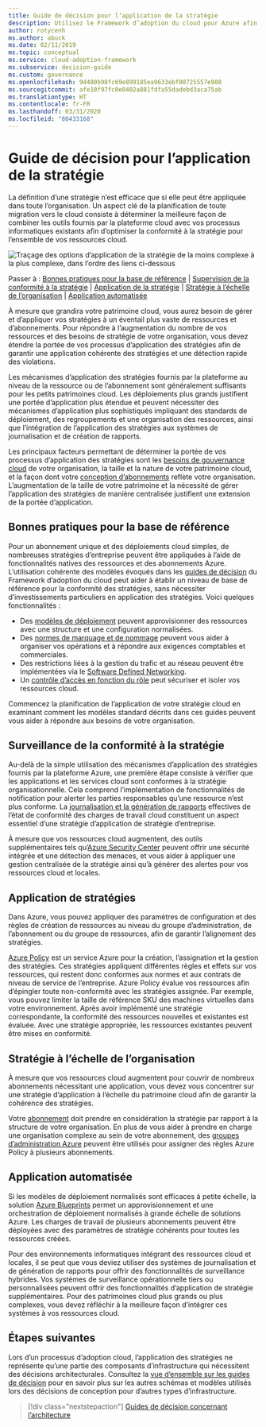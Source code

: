 ```yaml
---
title: Guide de décision pour l’application de la stratégie
description: Utilisez le Framework d’adoption du cloud pour Azure afin de découvrir les abonnements d’application de stratégie comme priorité de conception essentielle dans les migrations Azure.
author: rotycenh
ms.author: abuck
ms.date: 02/11/2019
ms.topic: conceptual
ms.service: cloud-adoption-framework
ms.subservice: decision-guide
ms.custom: governance
ms.openlocfilehash: 9d480b98fc69e899185ea9633ebf00725557e908
ms.sourcegitcommit: afe10f97fc0e0402a881fdfa55dadebd3aca75ab
ms.translationtype: HT
ms.contentlocale: fr-FR
ms.lasthandoff: 03/31/2020
ms.locfileid: "80433168"
---
```

# <a name="policy-enforcement-decision-guide"></a>Guide de décision pour l’application de la stratégie

La définition d’une stratégie n’est efficace que si elle peut être appliquée dans toute l’organisation. Un aspect clé de la planification de toute migration vers le cloud consiste à déterminer la meilleure façon de combiner les outils fournis par la plateforme cloud avec vos processus informatiques existants afin d’optimiser la conformité à la stratégie pour l’ensemble de vos ressources cloud.

![Traçage des options d’application de la stratégie de la moins complexe à la plus complexe, dans l’ordre des liens ci-dessous](../../_images/decision-guides/decision-guide-policy-enforcement.png)

Passer à : [Bonnes pratiques pour la base de référence](#baseline-best-practices) | [Supervision de la conformité à la stratégie](#policy-compliance-monitoring) | [Application de la stratégie](#policy-enforcement) | [Stratégie à l’échelle de l’organisation](#cross-organization-policy) | [Application automatisée](#automated-enforcement)

À mesure que grandira votre patrimoine cloud, vous aurez besoin de gérer et d’appliquer vos stratégies à un éventail plus vaste de ressources et d’abonnements. Pour répondre à l’augmentation du nombre de vos ressources et des besoins de stratégie de votre organisation, vous devez étendre la portée de vos processus d’application des stratégies afin de garantir une application cohérente des stratégies et une détection rapide des violations.

Les mécanismes d’application des stratégies fournis par la plateforme au niveau de la ressource ou de l’abonnement sont généralement suffisants pour les petits patrimoines cloud. Les déploiements plus grands justifient une portée d’application plus étendue et peuvent nécessiter des mécanismes d’application plus sophistiqués impliquant des standards de déploiement, des regroupements et une organisation des ressources, ainsi que l’intégration de l’application des stratégies aux systèmes de journalisation et de création de rapports.

Les principaux facteurs permettant de déterminer la portée de vos processus d’application des stratégies sont les [besoins de gouvernance cloud](../../govern/index.md) de votre organisation, la taille et la nature de votre patrimoine cloud, et la façon dont votre [conception d’abonnements](../subscriptions/index.md) reflète votre organisation. L’augmentation de la taille de votre patrimoine et la nécessité de gérer l’application des stratégies de manière centralisée justifient une extension de la portée d’application.

## <a name="baseline-best-practices"></a>Bonnes pratiques pour la base de référence

Pour un abonnement unique et des déploiements cloud simples, de nombreuses stratégies d’entreprise peuvent être appliquées à l’aide de fonctionnalités natives des ressources et des abonnements Azure. L’utilisation cohérente des modèles évoqués dans les [guides de décision](../index.md) du Framework d’adoption du cloud peut aider à établir un niveau de base de référence pour la conformité des stratégies, sans nécessiter d’investissements particuliers en application des stratégies. Voici quelques fonctionnalités :

- Des [modèles de déploiement](../resource-consistency/index.md) peuvent approvisionner des ressources avec une structure et une configuration normalisées.
- Des [normes de marquage et de nommage](../resource-tagging/index.md) peuvent vous aider à organiser vos opérations et à répondre aux exigences comptables et commerciales.
- Des restrictions liées à la gestion du trafic et au réseau peuvent être implémentées via le [Software Defined Networking](../software-defined-network/index.md).
- Un [contrôle d’accès en fonction du rôle](../identity/index.md) peut sécuriser et isoler vos ressources cloud.

Commencez la planification de l’application de votre stratégie cloud en examinant comment les modèles standard décrits dans ces guides peuvent vous aider à répondre aux besoins de votre organisation.

## <a name="policy-compliance-monitoring"></a>Surveillance de la conformité à la stratégie

Au-delà de la simple utilisation des mécanismes d’application des stratégies fournis par la plateforme Azure, une première étape consiste à vérifier que les applications et les services cloud sont conformes à la stratégie organisationnelle. Cela comprend l’implémentation de fonctionnalités de notification pour alerter les parties responsables qu’une ressource n’est plus conforme. La [journalisation et la génération de rapports](../logging-and-reporting/index.md) effectives de l’état de conformité des charges de travail cloud constituent un aspect essentiel d’une stratégie d’application de stratégie d’entreprise.

À mesure que vos ressources cloud augmentent, des outils supplémentaires tels qu’[Azure Security Center](https://docs.microsoft.com/azure/security-center) peuvent offrir une sécurité intégrée et une détection des menaces, et vous aider à appliquer une gestion centralisée de la stratégie ainsi qu’à générer des alertes pour vos ressources cloud et locales.

## <a name="policy-enforcement"></a>Application de stratégies

Dans Azure, vous pouvez appliquer des paramètres de configuration et des règles de création de ressources au niveau du groupe d’administration, de l’abonnement ou du groupe de ressources, afin de garantir l’alignement des stratégies.

[Azure Policy](https://docs.microsoft.com/azure/governance/policy/overview) est un service Azure pour la création, l’assignation et la gestion des stratégies. Ces stratégies appliquent différentes règles et effets sur vos ressources, qui restent donc conformes aux normes et aux contrats de niveau de service de l’entreprise. Azure Policy évalue vos ressources afin d’épingler toute non-conformité avec les stratégies assignée. Par exemple, vous pouvez limiter la taille de référence SKU des machines virtuelles dans votre environnement. Après avoir implémenté une stratégie correspondante, la conformité des ressources nouvelles et existantes est évaluée. Avec une stratégie appropriée, les ressources existantes peuvent être mises en conformité.

## <a name="cross-organization-policy"></a>Stratégie à l’échelle de l’organisation

À mesure que vos ressources cloud augmentent pour couvrir de nombreux abonnements nécessitant une application, vous devez vous concentrer sur une stratégie d’application à l’échelle du patrimoine cloud afin de garantir la cohérence des stratégies.

Votre [abonnement](../subscriptions/index.md) doit prendre en considération la stratégie par rapport à la structure de votre organisation. En plus de vous aider à prendre en charge une organisation complexe au sein de votre abonnement, des [groupes d’administration Azure](../../ready/azure-best-practices/organize-subscriptions.md) peuvent être utilisés pour assigner des règles Azure Policy à plusieurs abonnements.

## <a name="automated-enforcement"></a>Application automatisée

Si les modèles de déploiement normalisés sont efficaces à petite échelle, la solution [Azure Blueprints](https://docs.microsoft.com/azure/governance/blueprints/overview) permet un approvisionnement et une orchestration de déploiement normalisés à grande échelle de solutions Azure. Les charges de travail de plusieurs abonnements peuvent être déployées avec des paramètres de stratégie cohérents pour toutes les ressources créées.

Pour des environnements informatiques intégrant des ressources cloud et locales, il se peut que vous deviez utiliser des systèmes de journalisation et de génération de rapports pour offrir des fonctionnalités de surveillance hybrides. Vos systèmes de surveillance opérationnelle tiers ou personnalisées peuvent offrir des fonctionnalités d’application de stratégie supplémentaires. Pour des patrimoines cloud plus grands ou plus complexes, vous devez réfléchir à la meilleure façon d’intégrer ces systèmes à vos ressources cloud.

## <a name="next-steps"></a>Étapes suivantes

Lors d’un processus d’adoption cloud, l’application des stratégies ne représente qu’une partie des composants d’infrastructure qui nécessitent des décisions architecturales. Consultez la [vue d’ensemble sur les guides de décision](../index.md) pour en savoir plus sur les autres schémas et modèles utilisés lors des décisions de conception pour d’autres types d’infrastructure.

> [!div class="nextstepaction"]
> [Guides de décision concernant l’architecture](../index.md)
